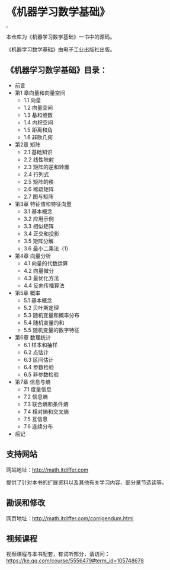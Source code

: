 # 《机器学习数学基础》

<img src="https://gitee.com/qiwsir/images/raw/master/2022-2-28/1646016332169-math4ML.png" style="zoom: 33%;" />

本仓库为《机器学习数学基础》一书中的源码。

《机器学习数学基础》由电子工业出版社出版。

## 《机器学习数学基础》目录：

- 前言
- 第1 章向量和向量空间
  - 1.1 向量
  - 1.2 向量空间
  - 1.3 基和维数
  - 1.4 内积空间
  - 1.5 距离和角
  - 1.6 非欧几何
- 第2章 矩阵
  - 2.1 基础知识
  - 2.2 线性映射
  - 2.3 矩阵的逆和转置
  - 2.4 行列式
  - 2.5 矩阵的秩
  - 2.6 稀疏矩阵
  - 2.7 图与矩阵
- 第3章 特征值和特征向量
  - 3.1 基本概念
  - 3.2 应用示例
  - 3.3 相似矩阵
  - 3.4 正交和投影
  - 3.5 矩阵分解
  - 3.6 最小二乘法（1）
- 第4章 向量分析
  - 4.1 向量的代数运算
  - 4.2 向量微分
  - 4.3 最优化方法
  - 4.4 反向传播算法
- 第5章 概率
  - 5.1 基本概念
  - 5.2 贝叶斯定理
  - 5.3 随机变量和概率分布
  - 5.4 随机变量的和
  - 5.5 随机变量的数字特征
- 第6章 数理统计
  - 6.1 样本和抽样
  - 6.2 点估计
  - 6.3 区间估计
  - 6.4 参数检验
  - 6.5 非参数检验
- 第7章 信息与熵
  - 7.1 度量信息
  - 7.2 信息熵
  - 7.3 联合熵和条件熵
  - 7.4 相对熵和交叉熵
  - 7.5 互信息
  - 7.6 连续分布
- 后记

## 支持网站

网站地址：http://math.itdiffer.com

提供了针对本书的扩展资料以及其他有关学习内容、部分章节选读等。

## 勘误和修改

网页地址：http://math.itdiffer.com/corrigendum.html

## 视频课程

视频课程与本书配套，有试听部分，请访问：https://ke.qq.com/course/5556479#term_id=105748678
